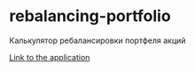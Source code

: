 # rebalancing-portfolio
Калькулятор ребалансировки портфеля акций

[Link to the application](https://oleg59.github.io/rebalancing-portfolio/)
